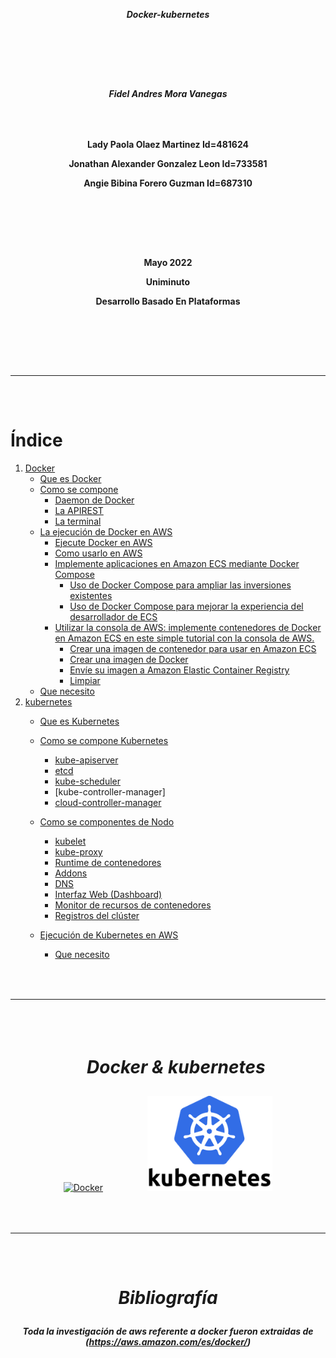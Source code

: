 [comment]: # (creacion de la hoja de presentacion)

***<p align = "center">Docker-kubernetes</p>***  
### ㅤㅤ
### ㅤㅤ
***<p align = "center">Fidel Andres Mora Vanegas</p>***
### ㅤㅤ
**<p align = "center">Lady Paola Olaez Martinez Id=481624</p>**
**<p align = "center">Jonathan Alexander Gonzalez Leon Id=733581</p>**
**<p align = "center">Angie Bibina Forero Guzman Id=687310</p>**
### ㅤㅤ
### ㅤㅤ
**<p align = "center">Mayo 2022</p>**
**<p align = "center">Uniminuto</p>**
**<p align = "center">Desarrollo Basado En Plataformas</p>**
### ㅤㅤ
### ㅤ
---
### ㅤ
[comment]: # (Creacion del indice)
# **Índice**
1. [Docker] 
      - [Que es Docker]
      - [Como se compone]
         - [Daemon de Docker]
         - [La APIREST]
         - [La terminal]
      - [La ejecución de Docker en AWS]
         - [Ejecute Docker en AWS]
         - [Como usarlo en AWS] 
         - [Implemente aplicaciones en Amazon ECS mediante Docker Compose] 
            - [Uso de Docker Compose para ampliar las inversiones existentes]
            - [Uso de Docker Compose para mejorar la experiencia del desarrollador de ECS]
         - [Utilizar la consola de AWS: implemente contenedores de Docker en Amazon ECS en este simple tutorial con la consola de AWS.]
            - [Crear una imagen de contenedor para usar en Amazon ECS]
            - [Crear una imagen de Docker]
            - [Envíe su imagen a Amazon Elastic Container Registry]
            - [Limpiar]
      - [Que necesito]
3. [kubernetes](#id2)
      - [Que es Kubernetes]
      - [Como se compone Kubernetes]
        - [kube-apiserver]
        - [etcd]
        - [kube-scheduler]
        - [kube-controller-manager]
        - [cloud-controller-manager]
      - [Como se componentes de Nodo]
         - [kubelet]
         - [kube-proxy]
         - [Runtime de contenedores]
         - [Addons]
         - [DNS]
         - [Interfaz Web (Dashboard)]
         - [Monitor de recursos de contenedores]
         - [Registros del clúster]


      - [Ejecución de Kubernetes en AWS]
          - [Que necesito](#id1)
 
[Docker]: https://github.com/Jonathan-9914/Docker-kubernetes/blob/main/Docker.md
[Que es Docker]:https://github.com/Jonathan-9914/Docker-kubernetes/blob/main/Docker.md#que-es-docker

<!-- indice de componentes de docker-->
[Como se compone]:https://github.com/Jonathan-9914/Docker-kubernetes/blob/main/Docker.md#contenido
[Daemon de Docker]:https://github.com/Jonathan-9914/Docker-kubernetes/blob/main/Docker.md#daemon-de-docker
[La APIREST]:https://github.com/Jonathan-9914/Docker-kubernetes/blob/main/Docker.md#la-apirest
[La terminal]:https://github.com/Jonathan-9914/Docker-kubernetes/blob/main/Docker.md#la-terminal

<!-- indice de aws de docker-->
[La ejecución de Docker en AWS]:https://github.com/Jonathan-9914/Docker-kubernetes/blob/main/Docker.md#la-ejecuci%C3%B3n-de-docker-en-aws
[Ejecute Docker en AWS]:https://github.com/Jonathan-9914/Docker-kubernetes/blob/main/Docker.md#ejecute-docker-en-aws
[Como usarlo en AWS]:https://github.com/Jonathan-9914/Docker-kubernetes/blob/main/Docker.md#como-usarlo-en-aws 
[Implemente aplicaciones en Amazon ECS mediante Docker Compose]:https://github.com/Jonathan-9914/Docker-kubernetes/blob/main/Docker.md#implemente-aplicaciones-en-amazon-ecs-mediante-docker-compose 
[Uso de Docker Compose para ampliar las inversiones existentes]:https://github.com/Jonathan-9914/Docker-kubernetes/blob/main/Docker.md#uso-de-docker-compose-para-ampliar-las-inversiones-existentes
[Uso de Docker Compose para mejorar la experiencia del desarrollador de ECS]:https://github.com/Jonathan-9914/Docker-kubernetes/blob/main/Docker.md#uso-de-docker-compose-para-mejorar-la-experiencia-del-desarrollador-de-ecs
[Utilizar la consola de AWS: implemente contenedores de Docker en Amazon ECS en este simple tutorial con la consola de AWS.]:https://github.com/Jonathan-9914/Docker-kubernetes/blob/main/Docker.md#utilizar-la-consola-de-aws-implemente-contenedores-de-docker-en-amazon-ecs-en-este-simple-tutorial-con-la-consola-de-aws
[Crear una imagen de contenedor para usar en Amazon ECS]:https://github.com/Jonathan-9914/Docker-kubernetes/blob/main/Docker.md#crear-una-imagen-de-contenedor-para-usar-en-amazon-ecs
[Crear una imagen de Docker]:https://github.com/Jonathan-9914/Docker-kubernetes/blob/main/Docker.md#crear-una-imagen-de-docker
[Envíe su imagen a Amazon Elastic Container Registry]:https://github.com/Jonathan-9914/Docker-kubernetes/blob/main/Docker.md#env%C3%ADe-su-imagen-a-amazon-elastic-container-registry
[Limpiar]:https://github.com/Jonathan-9914/Docker-kubernetes/blob/main/Docker.md#limpiar
[Que necesito]:https://github.com/Jonathan-9914/Docker-kubernetes/blob/main/Docker.md#que-necesito

<!-- indice kubernetes-->
[Que es Kubernetes]:https://github.com/Jonathan-9914/Docker-kubernetes/blob/main/Kubernetes.md#que-es-kubernetes


<!-- indice kubernetes-->
[Como se compone Kubernetes]:https://github.com/Jonathan-9914/Docker-kubernetes/blob/main/Kubernetes.md#como-se-compone-kubernetes
[kube-apiserver]:https://github.com/Jonathan-9914/Docker-kubernetes/blob/main/Kubernetes.md#kube-apiserver
[etcd]:https://github.com/Jonathan-9914/Docker-kubernetes/blob/main/Kubernetes.md#etcd
[kube-scheduler]:https://github.com/Jonathan-9914/Docker-kubernetes/blob/main/Kubernetes.md#kube-scheduler
[cloud-controller-manager]:https://github.com/Jonathan-9914/Docker-kubernetes/blob/main/Kubernetes.md#cloud-controller-manager

[Como se componentes de Nodo]:https://github.com/Jonathan-9914/Docker-kubernetes/blob/main/Kubernetes.md#componentes-de-nodo
[kubelet]:https://github.com/Jonathan-9914/Docker-kubernetes/blob/main/Kubernetes.md#kubelet
 [kube-proxy]:https://github.com/Jonathan-9914/Docker-kubernetes/blob/main/Kubernetes.md#kubelet
[Runtime de contenedores]:https://github.com/Jonathan-9914/Docker-kubernetes/blob/main/Kubernetes.md#runtime-de-contenedores
[Addons]:https://github.com/Jonathan-9914/Docker-kubernetes/blob/main/Kubernetes.md#addons
[DNS]:https://github.com/Jonathan-9914/Docker-kubernetes/blob/main/Kubernetes.md#dns
[Interfaz Web (Dashboard)]:https://github.com/Jonathan-9914/Docker-kubernetes/blob/main/Kubernetes.md#interfaz-web-dashboard
[Monitor de recursos de contenedores]:https://github.com/Jonathan-9914/Docker-kubernetes/blob/main/Kubernetes.md#monitor-de-recursos-de-contenedores
[Registros del clúster]:https://github.com/Jonathan-9914/Docker-kubernetes/blob/main/Kubernetes.md#registros-del-cl%C3%BAsterDIRE



<!-- indice de aws de Kubernetes-->
[Ejecución de Kubernetes en AWS]:https://github.com/Jonathan-9914/Docker-kubernetes/blob/main/Kubernetes.md#ejecuci%C3%B3n-de-kubernetes-en-aws


### ㅤ
---
### ㅤ

# ***<p align = "center"> ㅤDocker & kubernetes</p>***

<div align="center" style="vertical-align:center" >
<div align="" style="vertical-align:center">
<a href="https://github.com/Jonathan-9914/Docker-kubernetes/blob/main/Docker.md#Docker"><img width="250" align="vertical-align:middle" src="https://1000marcas.net/wp-content/uploads/2021/05/Docker-Logo-2013.png" alt="Docker"></a> ㅤ ㅤ ㅤ ㅤ
<a href="https://github.com/Jonathan-9914/Docker-kubernetes/blob/main/Kubernetes.md#Kubernetes"><img width="200" align="vertical-align:middle" src="/src/img/kubernetes.png" alt="Kubernetes"></a></div>
</div>

### ㅤ
---
### ㅤ

# ***<p align = "center">Bibliografía</p>***

***<p align = "center">Toda la investigación de aws referente a docker fueron extraidas de (https://aws.amazon.com/es/docker/) </p>***




